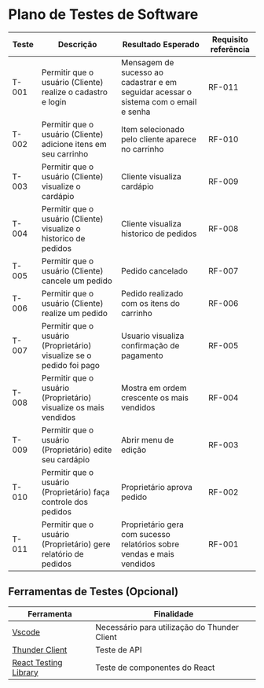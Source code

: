 # Plano de Testes de Software

|Teste|Descrição|Resultado Esperado|Requisito referência|
|-----------|------------|----------------|-----------------------|
|T-001| Permitir que o usuário (Cliente) realize o cadastro e login |Mensagem de sucesso ao cadastrar e em seguidar acessar o sistema com o email e senha |RF-011|
|T-002| Permitir que o usuário (Cliente) adicione itens em seu carrinho |Item selecionado pelo cliente aparece no carrinho |RF-010|
|T-003| Permitir que o usuário (Cliente) visualize o cardápio |Cliente visualiza cardápio |RF-009|
|T-004| Permitir que o usuário (Cliente) visualize o historico de pedidos |Cliente visualiza historico de pedidos |RF-008|
|T-005| Permitir que o usuário (Cliente) cancele um pedido |Pedido cancelado |RF-007|
|T-006| Permitir que o usuário (Cliente) realize um pedido |Pedido realizado com os itens do carrinho |RF-006|
|T-007| Permitir que o usuário (Proprietário) visualize se o pedido foi pago |Usuario visualiza confirmação de pagamento |RF-005|
|T-008| Permitir que o usuário (Proprietário) visualize os mais vendidos |Mostra em ordem crescente os mais vendidos |RF-004|
|T-009| Permitir que o usuário (Proprietário) edite seu cardápio |Abrir menu de edição |RF-003|
|T-010| Permitir que o usuário (Proprietário) faça controle dos pedidos |Proprietário aprova pedido |RF-002|
|T-011| Permitir que o usuário (Proprietário) gere relatório de pedidos |Proprietário gera com sucesso relatórios sobre vendas e mais vendidos |RF-001|

## Ferramentas de Testes (Opcional)
|Ferramenta|Finalidade|
|-----------|------------|
|[Vscode](https://code.visualstudio.com/)|Necessário para utilização do Thunder Client|
|[Thunder Client](https://www.thunderclient.com/)|Teste de API|
|[React Testing Library](https://testing-library.com/docs/react-testing-library/intro/)|Teste de componentes do React|
